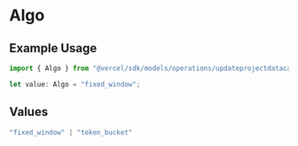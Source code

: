 # Algo

## Example Usage

```typescript
import { Algo } from "@vercel/sdk/models/operations/updateprojectdatacache.js";

let value: Algo = "fixed_window";
```

## Values

```typescript
"fixed_window" | "token_bucket"
```
